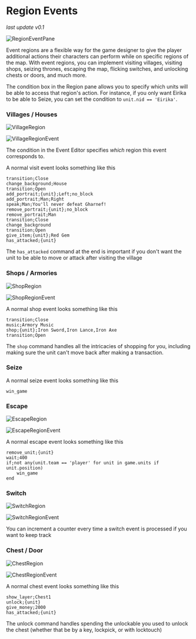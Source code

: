 # Region Events

_last update v0.1_

![RegionEventPane](Images/RegionEventPane.png)

Event regions are a flexible way for the game designer to give the player additional actions their characters can perform while on specific regions of the map. With event regions, you can implement visiting villages, visiting shops, seizing thrones, escaping the map, flicking switches, and unlocking chests or doors, and much more.

The condition box in the Region pane allows you to specify which units will be able to access that region's action. For instance, if you only want Eirika to be able to Seize, you can set the condition to `unit.nid == 'Eirika'`.

### Villages / Houses

![VillageRegion](Images/VillageRegion.png)

![VillageRegionEvent](Images/VillageRegionEvent.png)

The condition in the Event Editor specifies *which* region this event corresponds to.

A normal visit event looks something like this

```
transition;Close
change_background;House
transition;Open
add_portrait;{unit};Left;no_block
add_portrait;Man;Right
speak;Man;You'll never defeat Gharnef!
remove_portrait;{unit};no_block
remove_portrait;Man
transition;Close
change_background
transition;Open
give_item;{unit};Red Gem
has_attacked;{unit}
```

The `has_attacked` command at the end is important if you don't want the unit to be able to move or attack after visiting the village

### Shops / Armories

![ShopRegion](Images/ShopRegion.png)

![ShopRegionEvent](Images/ShopRegionEvent.png)

A normal shop event looks something like this

```
transition;Close
music;Armory Music
shop;{unit};Iron Sword,Iron Lance,Iron Axe
transition;Open
```

The `shop` command handles all the intricacies of shopping for you, including making sure the unit can't move back after making a transaction.

### Seize

A normal seize event looks something like this

```
win_game
```

### Escape

![EscapeRegion](Images/EscapeRegion.png)

![EscapeRegionEvent](Images/EscapeRegionEvent.png)

A normal escape event looks something like this

```
remove_unit;{unit}
wait;400
if;not any(unit.team == 'player' for unit in game.units if unit.position)
    win_game
end
```

### Switch

![SwitchRegion](Images/SwitchRegion.png)

![SwitchRegionEvent](Images/SwitchRegionEvent.png)

You can increment a counter every time a switch event is processed if you want to keep track

### Chest / Door

![ChestRegion](Images/ChestRegion.png)

![ChestRegionEvent](Images/ChestRegionEvent.png)

A normal chest event looks something like this

```
show_layer;Chest1
unlock;{unit}
give_money;2000
has_attacked;{unit}
```

The unlock command handles spending the unlockable you used to unlock the chest (whether that be by a key, lockpick, or with locktouch)
